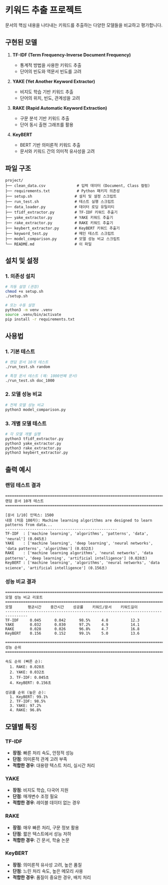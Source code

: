 # 키워드 추출 프로젝트

문서의 핵심 내용을 나타내는 키워드를 추출하는 다양한 모델들을 비교하고 평가합니다.

## 구현된 모델

1. **TF-IDF (Term Frequency-Inverse Document Frequency)**

   - 통계적 방법을 사용한 키워드 추출
   - 단어의 빈도와 역문서 빈도를 고려

2. **YAKE (Yet Another Keyword Extractor)**

   - 비지도 학습 기반 키워드 추출
   - 단어의 위치, 빈도, 관계성을 고려

3. **RAKE (Rapid Automatic Keyword Extraction)**

   - 구문 분석 기반 키워드 추출
   - 단어 동시 출현 그래프를 활용

4. **KeyBERT**
   - BERT 기반 의미론적 키워드 추출
   - 문서와 키워드 간의 의미적 유사성을 고려

## 파일 구조

```
project/
├── clean_data.csv              # 입력 데이터 (Document, Class 컬럼)
├── requirements.txt            # Python 패키지 의존성
├── setup.sh                   # 설치 및 설정 스크립트
├── run_test.sh                # 테스트 실행 스크립트
├── data_loader.py             # 데이터 로딩 유틸리티
├── tfidf_extractor.py         # TF-IDF 키워드 추출기
├── yake_extractor.py          # YAKE 키워드 추출기
├── rake_extractor.py          # RAKE 키워드 추출기
├── keybert_extractor.py       # KeyBERT 키워드 추출기
├── keyword_test.py            # 메인 테스트 스크립트
├── model_comparison.py        # 모델 성능 비교 스크립트
└── README.md                  # 이 파일
```

## 설치 및 설정

### 1. 의존성 설치

```bash
# 자동 설정 (권장)
chmod +x setup.sh
./setup.sh

# 또는 수동 설정
python3 -m venv .venv
source .venv/bin/activate
pip install -r requirements.txt
```

## 사용법

### 1. 기본 테스트

```bash
# 랜덤 문서 10개 테스트
./run_test.sh random

# 특정 문서 테스트 (예: 1000번째 문서)
./run_test.sh doc_1000
```

### 2. 모델 성능 비교

```bash
# 전체 모델 성능 비교
python3 model_comparison.py
```

### 3. 개별 모델 테스트

```bash
# 각 모델 개별 실행
python3 tfidf_extractor.py
python3 yake_extractor.py
python3 rake_extractor.py
python3 keybert_extractor.py
```

## 출력 예시

### 랜덤 테스트 결과

```
================================================================================
랜덤 문서 10개 테스트
================================================================================

[문서 1/10] 인덱스: 1500
내용 (처음 100자): Machine learning algorithms are designed to learn patterns from data...
--------------------------------------------------
TF-IDF  : ['machine learning', 'algorithms', 'patterns', 'data', 'neural'] (0.045초)
YAKE    : ['machine learning', 'deep learning', 'neural networks', 'data patterns', 'algorithms'] (0.032초)
RAKE    : ['machine learning algorithms', 'neural networks', 'data patterns', 'deep learning', 'artificial intelligence'] (0.028초)
KeyBERT : ['machine learning', 'algorithms', 'neural networks', 'data science', 'artificial intelligence'] (0.156초)
```

### 성능 비교 결과

```
================================================================================
모델 성능 비교 리포트
================================================================================
모델       평균시간    중간시간    성공률    키워드/문서    키워드길이
--------------------------------------------------------------------------------
TF-IDF     0.045      0.042      98.5%     4.8          12.3
YAKE       0.032      0.030      97.2%     4.9          14.1
RAKE       0.028      0.026      96.8%     4.7          16.8
KeyBERT    0.156      0.152      99.1%     5.0          13.6

================================================================================
성능 순위
================================================================================

속도 순위 (빠른 순):
  1. RAKE: 0.028초
  2. YAKE: 0.032초
  3. TF-IDF: 0.045초
  4. KeyBERT: 0.156초

성공률 순위 (높은 순):
  1. KeyBERT: 99.1%
  2. TF-IDF: 98.5%
  3. YAKE: 97.2%
  4. RAKE: 96.8%
```

## 모델별 특징

### TF-IDF

- **장점**: 빠른 처리 속도, 안정적 성능
- **단점**: 의미론적 관계 고려 부족
- **적합한 경우**: 대용량 텍스트 처리, 실시간 처리

### YAKE

- **장점**: 비지도 학습, 다국어 지원
- **단점**: 매개변수 조정 필요
- **적합한 경우**: 레이블 데이터 없는 경우

### RAKE

- **장점**: 매우 빠른 처리, 구문 정보 활용
- **단점**: 짧은 텍스트에서 성능 저하
- **적합한 경우**: 긴 문서, 학술 논문

### KeyBERT

- **장점**: 의미론적 유사성 고려, 높은 품질
- **단점**: 느린 처리 속도, 높은 메모리 사용
- **적합한 경우**: 품질이 중요한 경우, 배치 처리
